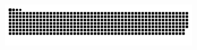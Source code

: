 <picture>
  <source media="(prefers-color-scheme: dark)" srcset="https://raw.githubusercontent.com/FelixLiu553F/FelixLiu553F/output/github-contribution-grid-snake-dark.svg">
  <source media="(prefers-color-scheme: light)" srcset="https://raw.githubusercontent.com/FelixLiu553F/FelixLiu553F/output/github-contribution-grid-snake.svg">
  <img alt="github contribution grid snake animation" src="https://raw.githubusercontent.com/FelixLiu553F/FelixLiu553F/output/github-contribution-grid-snake.svg">
</picture>